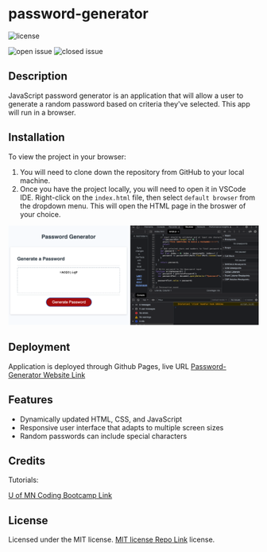 # password-generator

![license](https://img.shields.io/github/license/westgards/password-generator)

![open issue](https://img.shields.io/github/issues-raw/westgards/password-generator)
![closed issue](https://img.shields.io/github/issues-closed-raw/westgards/password-generator)


## Description
JavaScript password generator is an application that will allow a user to generate a random password based on criteria they've selected. This app will run in a browser.

## Installation
To view the project in your browser:
1. You will need to clone down the repository from GitHub to your local machine. 
2. Once you have the project locally, you will need to open it in VSCode IDE. Right-click on the `index.html` file, then select `default browser` from the dropdown menu. This will open the HTML page in the broswer of your choice.

![Chrome's dev tools](./src/app/assets/img/pass_gen_pic.png)

## Deployment

Application is deployed through Github Pages, live URL [Password-Generator Website Link](https://westgards.github.io/password-generator/src/app/)

## Features
- Dynamically updated HTML, CSS, and JavaScript
- Responsive user interface that adapts to multiple screen sizes
- Random passwords can include special characters 

## Credits

Tutorials:

[U of MN Coding Bootcamp Link](https://github.com/coding-boot-camp)

## License

Licensed under the MIT license. [MIT license Repo Link](https://github.com/westgards/portfolio/blob/main/LICENSE) license.
